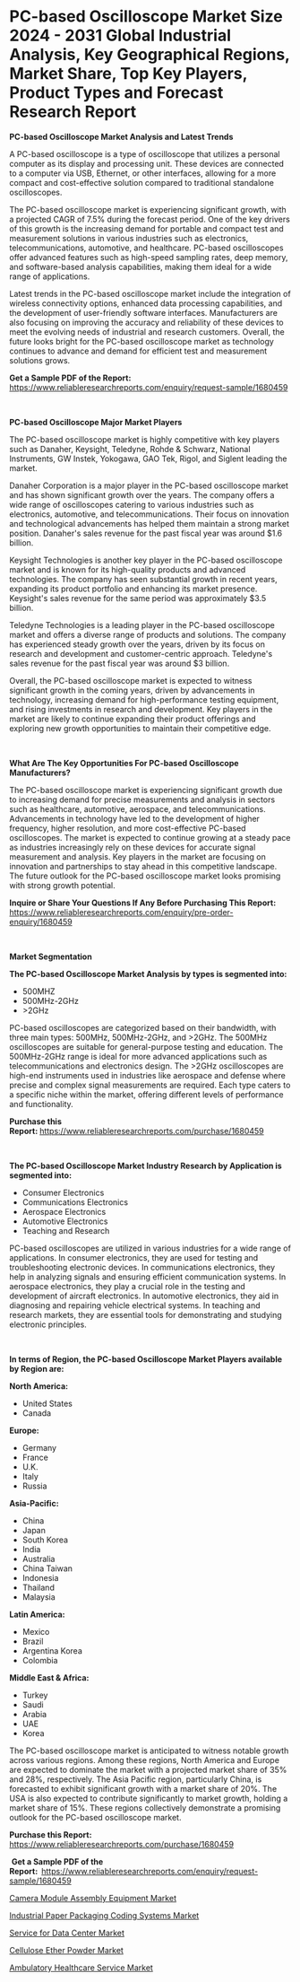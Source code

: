 <p><h1>PC-based Oscilloscope Market Size 2024 - 2031 Global Industrial Analysis, Key Geographical Regions, Market Share, Top Key Players, Product Types and Forecast Research Report</h1></p><p><strong>PC-based Oscilloscope Market Analysis and Latest Trends</strong></p>
<p><p>A PC-based oscilloscope is a type of oscilloscope that utilizes a personal computer as its display and processing unit. These devices are connected to a computer via USB, Ethernet, or other interfaces, allowing for a more compact and cost-effective solution compared to traditional standalone oscilloscopes.</p><p>The PC-based oscilloscope market is experiencing significant growth, with a projected CAGR of 7.5% during the forecast period. One of the key drivers of this growth is the increasing demand for portable and compact test and measurement solutions in various industries such as electronics, telecommunications, automotive, and healthcare. PC-based oscilloscopes offer advanced features such as high-speed sampling rates, deep memory, and software-based analysis capabilities, making them ideal for a wide range of applications.</p><p>Latest trends in the PC-based oscilloscope market include the integration of wireless connectivity options, enhanced data processing capabilities, and the development of user-friendly software interfaces. Manufacturers are also focusing on improving the accuracy and reliability of these devices to meet the evolving needs of industrial and research customers. Overall, the future looks bright for the PC-based oscilloscope market as technology continues to advance and demand for efficient test and measurement solutions grows.</p></p>
<p><strong>Get a Sample PDF of the Report:&nbsp;</strong> <a href="https://www.reliableresearchreports.com/enquiry/request-sample/1680459">https://www.reliableresearchreports.com/enquiry/request-sample/1680459</a></p>
<p>&nbsp;</p>
<p><strong>PC-based Oscilloscope Major Market Players</strong></p>
<p><p>The PC-based oscilloscope market is highly competitive with key players such as Danaher, Keysight, Teledyne, Rohde & Schwarz, National Instruments, GW Instek, Yokogawa, GAO Tek, Rigol, and Siglent leading the market. </p><p>Danaher Corporation is a major player in the PC-based oscilloscope market and has shown significant growth over the years. The company offers a wide range of oscilloscopes catering to various industries such as electronics, automotive, and telecommunications. Their focus on innovation and technological advancements has helped them maintain a strong market position. Danaher's sales revenue for the past fiscal year was around $1.6 billion.</p><p>Keysight Technologies is another key player in the PC-based oscilloscope market and is known for its high-quality products and advanced technologies. The company has seen substantial growth in recent years, expanding its product portfolio and enhancing its market presence. Keysight's sales revenue for the same period was approximately $3.5 billion.</p><p>Teledyne Technologies is a leading player in the PC-based oscilloscope market and offers a diverse range of products and solutions. The company has experienced steady growth over the years, driven by its focus on research and development and customer-centric approach. Teledyne's sales revenue for the past fiscal year was around $3 billion.</p><p>Overall, the PC-based oscilloscope market is expected to witness significant growth in the coming years, driven by advancements in technology, increasing demand for high-performance testing equipment, and rising investments in research and development. Key players in the market are likely to continue expanding their product offerings and exploring new growth opportunities to maintain their competitive edge.</p></p>
<p>&nbsp;</p>
<p><strong>What Are The Key Opportunities For PC-based Oscilloscope Manufacturers?</strong></p>
<p><p>The PC-based oscilloscope market is experiencing significant growth due to increasing demand for precise measurements and analysis in sectors such as healthcare, automotive, aerospace, and telecommunications. Advancements in technology have led to the development of higher frequency, higher resolution, and more cost-effective PC-based oscilloscopes. The market is expected to continue growing at a steady pace as industries increasingly rely on these devices for accurate signal measurement and analysis. Key players in the market are focusing on innovation and partnerships to stay ahead in this competitive landscape. The future outlook for the PC-based oscilloscope market looks promising with strong growth potential.</p></p>
<p><strong>Inquire or Share Your Questions If Any Before Purchasing This Report:</strong> <a href="https://www.reliableresearchreports.com/enquiry/pre-order-enquiry/1680459">https://www.reliableresearchreports.com/enquiry/pre-order-enquiry/1680459</a></p>
<p>&nbsp;</p>
<p><strong>Market Segmentation</strong></p>
<p><strong>The PC-based Oscilloscope Market Analysis by types is segmented into:</strong></p>
<p><ul><li>500MHZ</li><li>500MHz-2GHz</li><li>>2GHz</li></ul></p>
<p><p>PC-based oscilloscopes are categorized based on their bandwidth, with three main types: 500MHz, 500MHz-2GHz, and >2GHz. The 500MHz oscilloscopes are suitable for general-purpose testing and education. The 500MHz-2GHz range is ideal for more advanced applications such as telecommunications and electronics design. The >2GHz oscilloscopes are high-end instruments used in industries like aerospace and defense where precise and complex signal measurements are required. Each type caters to a specific niche within the market, offering different levels of performance and functionality.</p></p>
<p><strong>Purchase this Report:&nbsp;</strong><a href="https://www.reliableresearchreports.com/purchase/1680459">https://www.reliableresearchreports.com/purchase/1680459</a></p>
<p>&nbsp;</p>
<p><strong>The PC-based Oscilloscope Market Industry Research by Application is segmented into:</strong></p>
<p><ul><li>Consumer Electronics</li><li>Communications Electronics</li><li>Aerospace Electronics</li><li>Automotive Electronics</li><li>Teaching and Research</li></ul></p>
<p><p>PC-based oscilloscopes are utilized in various industries for a wide range of applications. In consumer electronics, they are used for testing and troubleshooting electronic devices. In communications electronics, they help in analyzing signals and ensuring efficient communication systems. In aerospace electronics, they play a crucial role in the testing and development of aircraft electronics. In automotive electronics, they aid in diagnosing and repairing vehicle electrical systems. In teaching and research markets, they are essential tools for demonstrating and studying electronic principles.</p></p>
<p>&nbsp;</p>
<p><strong>In terms of Region, the PC-based Oscilloscope Market Players available by Region are:</strong></p>
<p>
    <p> <strong> North America: </strong>
        <ul>
            <li>United States</li>
            <li>Canada</li>
        </ul>
        </p> 
    <p> <strong> Europe: </strong>
        <ul>
            <li>Germany</li>
            <li>France</li>
            <li>U.K.</li>
            <li>Italy</li>
            <li>Russia</li>
        </ul>
        </p> 
    <p> <strong> Asia-Pacific: </strong>
        <ul>
            <li>China</li>
            <li>Japan</li>
            <li>South Korea</li>
            <li>India</li>
            <li>Australia</li>
            <li>China Taiwan</li>
            <li>Indonesia</li>
            <li>Thailand</li>
            <li>Malaysia</li>
        </ul>
        </p> 
    <p> <strong> Latin America: </strong>
        <ul>
            <li>Mexico</li>
            <li>Brazil</li>
            <li>Argentina Korea</li>
            <li>Colombia</li>
        </ul>
        </p> 
    <p> <strong> Middle East & Africa: </strong>
        <ul>
            <li>Turkey</li>
            <li>Saudi</li>
            <li>Arabia</li>
            <li>UAE</li>
            <li>Korea</li>
        </ul>
    </p>
    </p>
<p><p>The PC-based oscilloscope market is anticipated to witness notable growth across various regions. Among these regions, North America and Europe are expected to dominate the market with a projected market share of 35% and 28%, respectively. The Asia Pacific region, particularly China, is forecasted to exhibit significant growth with a market share of 20%. The USA is also expected to contribute significantly to market growth, holding a market share of 15%. These regions collectively demonstrate a promising outlook for the PC-based oscilloscope market.</p></p>
<p><strong>Purchase this Report: </strong><a href="https://www.reliableresearchreports.com/purchase/1680459">https://www.reliableresearchreports.com/purchase/1680459</a></p>
<p>&nbsp;<strong>Get a Sample PDF of the Report:&nbsp;&nbsp;</strong><a href="https://www.reliableresearchreports.com/enquiry/request-sample/1680459">https://www.reliableresearchreports.com/enquiry/request-sample/1680459</a></p>
<p><strong></strong></p>
<p><p><a href="https://issuu.com/reportprime-2/docs/camera-module-assembly-equipment-market-size-2030.">Camera Module Assembly Equipment Market</a></p><p><a href="https://github.com/ashepherd82/Market-Research-Report-List-3/blob/main/industrial-paper-packaging-coding-systems-market.md">Industrial Paper Packaging Coding Systems Market</a></p><p><a href="https://medium.com/@garettbauch/service-for-data-center-market-outlook-industry-overview-and-forecast-2024-to-2031-790a591fa46a">Service for Data Center Market</a></p><p><a href="https://issuu.com/reportprime-2/docs/cellulose-ether-powder-market-size-2030.pptx">Cellulose Ether Powder Market</a></p><p><a href="https://medium.com/@garettbauch/ambulatory-healthcare-service-market-the-key-to-successful-business-strategy-forecast-till-2031-d0b2247d8681">Ambulatory Healthcare Service Market</a></p></p>